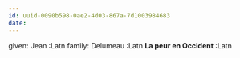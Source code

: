 ```yaml
---
id: uuid-0090b598-0ae2-4d03-867a-7d1003984683
date: 
---
```


given: Jean :Latn
family: Delumeau :Latn
**La peur en Occident** :Latn